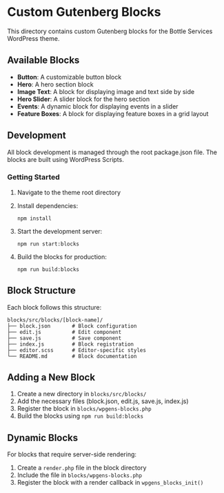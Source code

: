 # Custom Gutenberg Blocks

This directory contains custom Gutenberg blocks for the Bottle Services WordPress theme.

## Available Blocks

-   **Button**: A customizable button block
-   **Hero**: A hero section block
-   **Image Text**: A block for displaying image and text side by side
-   **Hero Slider**: A slider block for the hero section
-   **Events**: A dynamic block for displaying events in a slider
-   **Feature Boxes**: A block for displaying feature boxes in a grid layout

## Development

All block development is managed through the root package.json file. The blocks are built using WordPress Scripts.

### Getting Started

1. Navigate to the theme root directory
2. Install dependencies:

    ```
    npm install
    ```

3. Start the development server:

    ```
    npm run start:blocks
    ```

4. Build the blocks for production:
    ```
    npm run build:blocks
    ```

## Block Structure

Each block follows this structure:

```
blocks/src/blocks/[block-name]/
├── block.json       # Block configuration
├── edit.js          # Edit component
├── save.js          # Save component
├── index.js         # Block registration
├── editor.scss      # Editor-specific styles
└── README.md        # Block documentation
```

## Adding a New Block

1. Create a new directory in `blocks/src/blocks/`
2. Add the necessary files (block.json, edit.js, save.js, index.js)
3. Register the block in `blocks/wpgens-blocks.php`
4. Build the blocks using `npm run build:blocks`

## Dynamic Blocks

For blocks that require server-side rendering:

1. Create a `render.php` file in the block directory
2. Include the file in `blocks/wpgens-blocks.php`
3. Register the block with a render callback in `wpgens_blocks_init()`
